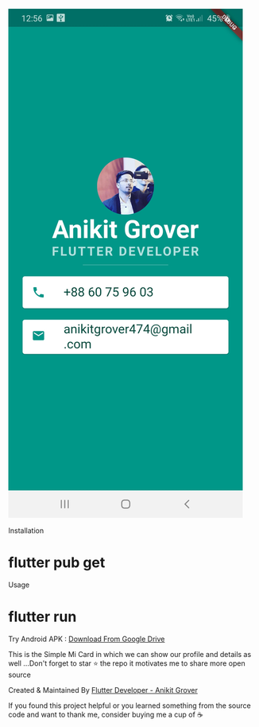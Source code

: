 


![alt text](assets/micard.jpg)





Installation

# flutter pub get

Usage

# flutter run

Try Android APK : <a href = "https://drive.google.com/drive/u/1/folders/1H5S9y2V3vs8EADW_boWEDKrJnZ_N6QMd"> Download From Google Drive</a>

This is the Simple Mi Card in which we can show our profile and details as well ...Don't forget to star ⭐ the repo it motivates me to share more open source

Created & Maintained By
<a href="https://www.linkedin.com/in/anikit-grover/#">Flutter Developer - Anikit Grover </a>

If you found this project helpful or you learned something from the source code and want to thank me, consider buying me a cup of ☕


